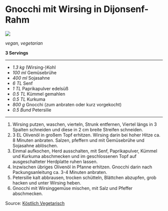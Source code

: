 # Gnocchi mit Wirsing in Dijonsenf-Rahm

<img src="https://www.koestlich-vegetarisch.de/blog/wp-content/uploads/2016/01/Gnocchi-mit-Wirsing-in-Dijonsenf-Rahm.jpg">

*vegan, vegetarian*

**3 Servings**

---

- *1.3 kg* (Wirsing-)Kohl
- *100 ml* Gemüsebrühe
- *400 ml* Sojasahne
- *6 TL* Senf
- *1 TL* Paprikapulver edelsüß
- *0.5 TL* Kümmel gemahlen
- *0.5 TL* Kurkuma
- *800 g* Gnocchi (zum anbraten oder kurz vorgekocht)
- *0.5 Bund* Petersilie

---

1. Wirsing putzen, waschen, vierteln, Strunk entfernen, Viertel längs in 3 Spalten schneiden und diese in 2 cm breite Streifen schneiden. 
2. 3 EL Olivenöl in großem Topf erhitzen. Wirsing darin bei hoher Hitze ca. 8 Minuten anbraten. Salzen, pfeffern und mit Gemüsebrühe und Sojasahne ablöschen. 
3. Einmal aufkochen, Herd ausschalten, mit Senf, Paprikapulver, Kümmel und Kurkuma abschmecken und im geschlossenen Topf auf ausgeschalteter Herdplatte ruhen lassen.
4. Inzwischen übriges Olivenöl in Pfanne erhitzen. Gnocchi darin nach Packungsanleitung ca. 3-4 Minuten anbraten. 
5. Petersilie kalt abbrausen, trocken schütteln, Blättchen abzupfen, grob hacken und unter Wirsing heben. 
6. Gnocchi mit Wirsinggemüse mischen, mit Salz und Pfeffer abschmecken. 

Source: [Köstlich Vegetarisch](https://www.koestlich-vegetarisch.de/blog/gnocchi-mit-wirsing-dijonsenf-rahm/)
